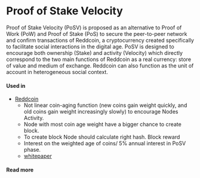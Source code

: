 # Proof of Stake Velocity

Proof of Stake Velocity \(PoSV\) is proposed as an alternative to Proof of Work \(PoW\) and Proof of Stake \(PoS\) to secure the peer-to-peer network and confirm transactions of Reddcoin, a cryptocurrency created specifically to facilitate social interactions in the digital age. PoSV is designed to encourage both ownership \(Stake\) and activity \(Velocity\) which directly correspond to the two main functions of Reddcoin as a real currency: store of value and medium of exchange. Reddcoin can also function as the unit of account in heterogeneous social context.

#### Used in

* [Reddcoin](https://www.reddcoin.com)
  * Not linear coin-aging function \(new coins gain weight quickly, and old coins gain weight increasingly slowly\) to encourage Nodes Activity. 
  * Node with most coin age weight have a bigger chance to create block. 
  * To create block Node should calculate right hash. Block reward 
  * Interest on the weighted age of coins/ 5% annual interest in PoSV phase.
  * [whitepaper](https://www.reddcoin.com/papers/PoSV.pdf)

#### Read more

